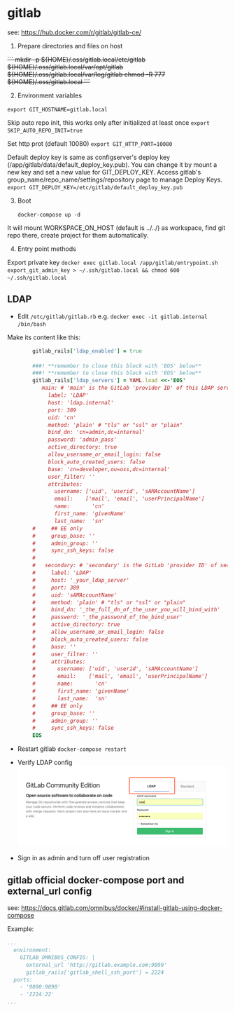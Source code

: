 
# gitlab

  see: https://hub.docker.com/r/gitlab/gitlab-ce/

1. Prepare directories and files on host

<del>
```
mkdir -p ${HOME}/.oss/gitlab.local/etc/gitlab ${HOME}/.oss/gitlab.local/var/opt/gitlab ${HOME}/.oss/gitlab.local/var/log/gitlab
chmod -R 777 ${HOME}/.oss/gitlab.local
```
</del>

2. Environment variables

  `export GIT_HOSTNAME=gitlab.local`

  Skip auto repo init, this works only after initialized at least once
  `export SKIP_AUTO_REPO_INIT=true`
    
  Set http prot (default 10080)
  `export GIT_HTTP_PORT=10080`
    
  Default deploy key is same as configserver's deploy key (/app/gitlab/data/default_deploy_key.pub).
  You can change it by mount a new key and set a new value for GIT_DEPLOY_KEY.
  Access gitlab's group_name/repo_name/settings/repository page to manage Deploy Keys.
  `export GIT_DEPLOY_KEY=/etc/gitlab/default_deploy_key.pub`

3. Boot

    `docker-compose up -d`

It will mount WORKSPACE_ON_HOST (default is ../../) as workspace, find git repo there, create project for them 
automatically.


4. Entry point methods

  Export private key
  `docker exec gitlab.local /app/gitlab/entrypoint.sh export_git_admin_key > ~/.ssh/gitlab.local && chmod 600 ~/.ssh/gitlab.local`

## LDAP

- Edit `/etc/gitlab/gitlab.rb` e.g. `docker exec -it gitlab.internal /bin/bash`

Make its content like this:
```ruby
        gitlab_rails['ldap_enabled'] = true
    
        ###! **remember to close this block with 'EOS' below**
        ###! **remember to close this block with 'EOS' below**
        gitlab_rails['ldap_servers'] = YAML.load <<-'EOS'
           main: # 'main' is the GitLab 'provider ID' of this LDAP server
             label: 'LDAP'
             host: 'ldap.internal'
             port: 389
             uid: 'cn'
             method: 'plain' # "tls" or "ssl" or "plain"
             bind_dn: 'cn=admin,dc=internal'
             password: 'admin_pass'
             active_directory: true
             allow_username_or_email_login: false
             block_auto_created_users: false
             base: 'cn=developer,ou=oss,dc=internal'
             user_filter: ''
             attributes:
               username: ['uid', 'userid', 'sAMAccountName']
               email:    ['mail', 'email', 'userPrincipalName']
               name:       'cn'
               first_name: 'givenName'
               last_name:  'sn'
        #     ## EE only
        #     group_base: ''
        #     admin_group: ''
        #     sync_ssh_keys: false
        #
        #   secondary: # 'secondary' is the GitLab 'provider ID' of second LDAP server
        #     label: 'LDAP'
        #     host: '_your_ldap_server'
        #     port: 389
        #     uid: 'sAMAccountName'
        #     method: 'plain' # "tls" or "ssl" or "plain"
        #     bind_dn: '_the_full_dn_of_the_user_you_will_bind_with'
        #     password: '_the_password_of_the_bind_user'
        #     active_directory: true
        #     allow_username_or_email_login: false
        #     block_auto_created_users: false
        #     base: ''
        #     user_filter: ''
        #     attributes:
        #       username: ['uid', 'userid', 'sAMAccountName']
        #       email:    ['mail', 'email', 'userPrincipalName']
        #       name:       'cn'
        #       first_name: 'givenName'
        #       last_name:  'sn'
        #     ## EE only
        #     group_base: ''
        #     admin_group: ''
        #     sync_ssh_keys: false
        EOS
```

- Restart gitlab `docker-compose restart`

- Verify LDAP config
![](src/site/markdown/images/gitlab-ldap01.png)

- Sign in as admin and turn off user registration

## gitlab official docker-compose port and external_url config

see: https://docs.gitlab.com/omnibus/docker/#install-gitlab-using-docker-compose

Example:
```yaml
...
  environment:
    GITLAB_OMNIBUS_CONFIG: |
      external_url 'http://gitlab.example.com:9090'
      gitlab_rails['gitlab_shell_ssh_port'] = 2224
  ports:
    - '9090:9090'
    - '2224:22'
...
```
